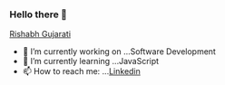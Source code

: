 ### Hello there 👋
[Rishabh Gujarati](https://media.giphy.com/media/XXtiOLqz7FEsBihlTn/source.mov)
- 🔭 I’m currently working on ...Software Development
- 🌱 I’m currently learning ...JavaScript
- 📫 How to reach me: ...[Linkedin](https://www.linkedin.com/in/rishabhgujarati/)

